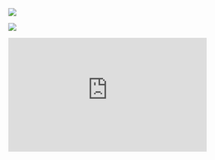 <image src="https://276b7e58-d9b3-44b5-bd06-98a30f6d0cf7-00-hg0hatlfjxp2.riker.replit.dev:3000/image.gif">  
  
![](https://276b7e58-d9b3-44b5-bd06-98a30f6d0cf7-00-hg0hatlfjxp2.riker.replit.dev:3000/image.gif)  
  
  
  <iframe width="400" height="230" src="https://www.youtube.com/embed/lJIrF4YjHfQ" title="Embed videos and playlists" frameborder="0" allow="accelerometer; autoplay; clipboard-write; encrypted-media; gyroscope; picture-in-picture; web-share" referrerpolicy="strict-origin-when-cross-origin" allowfullscreen></iframe>
